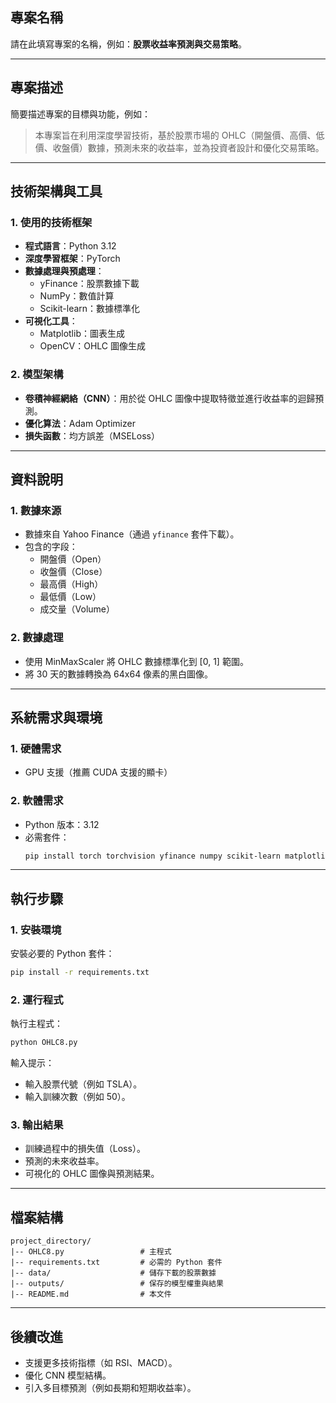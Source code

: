 

## **專案名稱**

請在此填寫專案的名稱，例如：**股票收益率預測與交易策略**。

---

## **專案描述**

簡要描述專案的目標與功能，例如：

> 本專案旨在利用深度學習技術，基於股票市場的 OHLC（開盤價、高價、低價、收盤價）數據，預測未來的收益率，並為投資者設計和優化交易策略。

---

## **技術架構與工具**

### **1. 使用的技術框架**
- **程式語言**：Python 3.12
- **深度學習框架**：PyTorch
- **數據處理與預處理**：
  - yFinance：股票數據下載
  - NumPy：數值計算
  - Scikit-learn：數據標準化
- **可視化工具**：
  - Matplotlib：圖表生成
  - OpenCV：OHLC 圖像生成

### **2. 模型架構**
- **卷積神經網絡（CNN）**：用於從 OHLC 圖像中提取特徵並進行收益率的迴歸預測。
- **優化算法**：Adam Optimizer
- **損失函數**：均方誤差（MSELoss）

---

## **資料說明**

### **1. 數據來源**
- 數據來自 Yahoo Finance（通過 `yfinance` 套件下載）。
- 包含的字段：
  - 開盤價（Open）
  - 收盤價（Close）
  - 最高價（High）
  - 最低價（Low）
  - 成交量（Volume）

### **2. 數據處理**
- 使用 MinMaxScaler 將 OHLC 數據標準化到 [0, 1] 範圍。
- 將 30 天的數據轉換為 64x64 像素的黑白圖像。

---

## **系統需求與環境**

### **1. 硬體需求**
- GPU 支援（推薦 CUDA 支援的顯卡）

### **2. 軟體需求**
- Python 版本：3.12
- 必需套件：
  ```bash
  pip install torch torchvision yfinance numpy scikit-learn matplotlib opencv-python
  ```

---

## **執行步驟**

### **1. 安裝環境**
安裝必要的 Python 套件：
```bash
pip install -r requirements.txt
```

### **2. 運行程式**
執行主程式：
```bash
python OHLC8.py
```
輸入提示：
- 輸入股票代號（例如 TSLA）。
- 輸入訓練次數（例如 50）。

### **3. 輸出結果**
- 訓練過程中的損失值（Loss）。
- 預測的未來收益率。
- 可視化的 OHLC 圖像與預測結果。

---

## **檔案結構**
```
project_directory/
|-- OHLC8.py                 # 主程式
|-- requirements.txt         # 必需的 Python 套件
|-- data/                    # 儲存下載的股票數據
|-- outputs/                 # 保存的模型權重與結果
|-- README.md                # 本文件
```

---

## **後續改進**
- 支援更多技術指標（如 RSI、MACD）。
- 優化 CNN 模型結構。
- 引入多目標預測（例如長期和短期收益率）。

